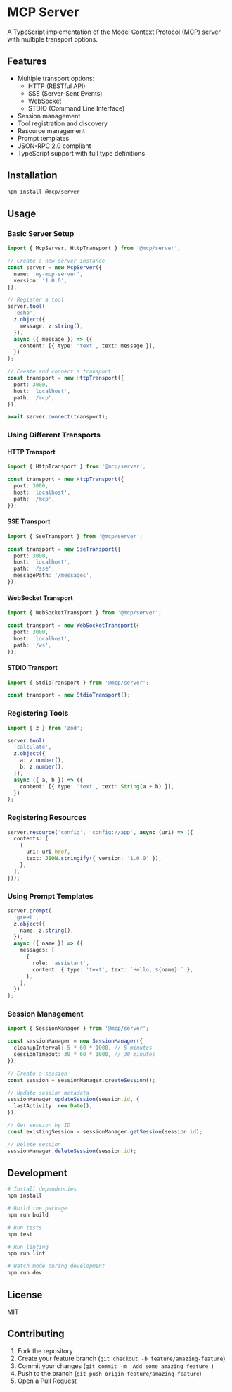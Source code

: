 # MCP Server

A TypeScript implementation of the Model Context Protocol (MCP) server with multiple transport options.

## Features

- Multiple transport options:
  - HTTP (RESTful API)
  - SSE (Server-Sent Events)
  - WebSocket
  - STDIO (Command Line Interface)
- Session management
- Tool registration and discovery
- Resource management
- Prompt templates
- JSON-RPC 2.0 compliant
- TypeScript support with full type definitions

## Installation

```bash
npm install @mcp/server
```

## Usage

### Basic Server Setup

```typescript
import { McpServer, HttpTransport } from '@mcp/server';

// Create a new server instance
const server = new McpServer({
  name: 'my-mcp-server',
  version: '1.0.0',
});

// Register a tool
server.tool(
  'echo',
  z.object({
    message: z.string(),
  }),
  async ({ message }) => ({
    content: [{ type: 'text', text: message }],
  })
);

// Create and connect a transport
const transport = new HttpTransport({
  port: 3000,
  host: 'localhost',
  path: '/mcp',
});

await server.connect(transport);
```

### Using Different Transports

#### HTTP Transport

```typescript
import { HttpTransport } from '@mcp/server';

const transport = new HttpTransport({
  port: 3000,
  host: 'localhost',
  path: '/mcp',
});
```

#### SSE Transport

```typescript
import { SseTransport } from '@mcp/server';

const transport = new SseTransport({
  port: 3000,
  host: 'localhost',
  path: '/sse',
  messagePath: '/messages',
});
```

#### WebSocket Transport

```typescript
import { WebSocketTransport } from '@mcp/server';

const transport = new WebSocketTransport({
  port: 3000,
  host: 'localhost',
  path: '/ws',
});
```

#### STDIO Transport

```typescript
import { StdioTransport } from '@mcp/server';

const transport = new StdioTransport();
```

### Registering Tools

```typescript
import { z } from 'zod';

server.tool(
  'calculate',
  z.object({
    a: z.number(),
    b: z.number(),
  }),
  async ({ a, b }) => ({
    content: [{ type: 'text', text: String(a + b) }],
  })
);
```

### Registering Resources

```typescript
server.resource('config', 'config://app', async (uri) => ({
  contents: [
    {
      uri: uri.href,
      text: JSON.stringify({ version: '1.0.0' }),
    },
  ],
}));
```

### Using Prompt Templates

```typescript
server.prompt(
  'greet',
  z.object({
    name: z.string(),
  }),
  async ({ name }) => ({
    messages: [
      {
        role: 'assistant',
        content: { type: 'text', text: `Hello, ${name}!` },
      },
    ],
  })
);
```

### Session Management

```typescript
import { SessionManager } from '@mcp/server';

const sessionManager = new SessionManager({
  cleanupInterval: 5 * 60 * 1000, // 5 minutes
  sessionTimeout: 30 * 60 * 1000, // 30 minutes
});

// Create a session
const session = sessionManager.createSession();

// Update session metadata
sessionManager.updateSession(session.id, {
  lastActivity: new Date(),
});

// Get session by ID
const existingSession = sessionManager.getSession(session.id);

// Delete session
sessionManager.deleteSession(session.id);
```

## Development

```bash
# Install dependencies
npm install

# Build the package
npm run build

# Run tests
npm test

# Run linting
npm run lint

# Watch mode during development
npm run dev
```

## License

MIT

## Contributing

1. Fork the repository
2. Create your feature branch (`git checkout -b feature/amazing-feature`)
3. Commit your changes (`git commit -m 'Add some amazing feature'`)
4. Push to the branch (`git push origin feature/amazing-feature`)
5. Open a Pull Request
